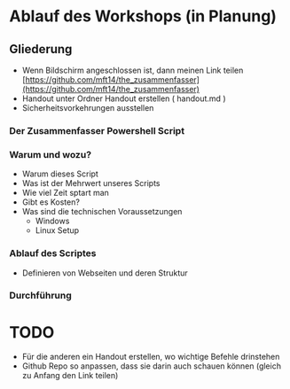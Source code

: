 # Ablauf des Workshops (in Planung)
## Gliederung
- Wenn Bildschirm angeschlossen ist, dann meinen Link teilen [https://github.com/mft14/the_zusammenfasser](https://github.com/mft14/the_zusammenfasser)
- Handout unter Ordner Handout erstellen ( handout.md ) 
- Sicherheitsvorkehrungen ausstellen

### Der Zusammenfasser Powershell Script

### Warum und wozu?
- Warum dieses Script
- Was ist der Mehrwert unseres Scripts
- Wie viel Zeit sptart man
- Gibt es Kosten?
- Was sind die technischen Voraussetzungen
    - Windows
    - Linux Setup

### Ablauf des Scriptes

- Definieren von Webseiten und deren Struktur

### Durchführung

# TODO
- Für die anderen ein Handout erstellen, wo wichtige Befehle drinstehen
- Github Repo so anpassen, dass sie darin auch schauen können (gleich zu Anfang den Link teilen)


